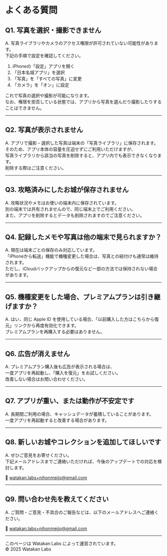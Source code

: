 # よくある質問

## Q1. 写真を選択・撮影できません
A. 写真ライブラリやカメラのアクセス権限が許可されていない可能性があります。  
下記の手順で設定を確認してください。  

1. iPhoneの「設定」アプリを開く  
2. 「日本名城アプリ」を選択  
3. 「写真」を「すべての写真」に変更  
4. 「カメラ」を「オン」に設定  

これで写真の選択や撮影が可能になります。  
なお、権限を拒否している状態では、アプリから写真を選んだり撮影したりすることはできません。  

---

## Q2. 写真が表示されません
A. アプリで撮影・選択した写真は端末の「写真ライブラリ」に保存されます。  
そのため、アプリ本体の容量を圧迫せずにご利用いただけますが、  
写真ライブラリから該当の写真を削除すると、アプリ内でも表示できなくなります。  
削除する際はご注意ください。  

---

## Q3. 攻略済みにしたお城が保存されません
A. 攻略状況やメモはお使いの端末内に保存されています。  
別の端末では共有されませんので、同じ端末上でご利用ください。  
また、アプリを削除するとデータも削除されますのでご注意ください。  

---

## Q4. 記録したメモや写真は他の端末で見られますか？
A. 現在は端末ごとの保存のみ対応しています。  
「iPhoneから転送」機能で機種変更した場合は、写真との紐付けも通常は維持されます。  
ただし、iCloudバックアップからの復元など一部の方法では保持されない場合があります。  

---

## Q5. 機種変更をした場合、プレミアムプランは引き継げますか？
A. はい、同じ Apple ID を使用している場合、「以前購入した方はこちらから復元」リンクから再度有効化できます。  
プレミアムプランを再購入する必要はありません。  

---

## Q6. 広告が消えません
A. プレミアムプラン購入後も広告が表示される場合は、  
一度アプリを再起動し、「購入を復元」をお試しください。  
改善しない場合はお問い合わせください。  

---

## Q7. アプリが重い、または動作が不安定です
A. 長期間ご利用の場合、キャッシュデータが蓄積していることがあります。  
一度アプリを再起動すると改善する場合があります。  

---

## Q8. 新しいお城やコレクションを追加してほしいです
A. ぜひご意見をお寄せください。  
下記メールアドレスまでご連絡いただければ、今後のアップデートでの対応を検討します。  

📩 [watakan.labs+nihonmeijo@gmail.com](mailto:watakan.labs+nihonmeijo@gmail.com)  

---

## Q9. 問い合わせ先を教えてください
A. ご質問・ご意見・不具合のご報告などは、以下のメールアドレスへご連絡ください。  

📩 [watakan.labs+nihonmeijo@gmail.com](mailto:watakan.labs+nihonmeijo@gmail.com)

---

このページは Watakan Labs によって運営されています。  
© 2025 Watakan Labs
